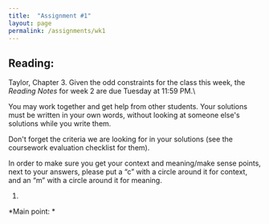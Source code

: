 ```yaml
---
title:  "Assignment #1"
layout: page
permalink: /assignments/wk1
---
```


## Reading:  
Taylor, Chapter 3. Given the odd constraints for the class this week, the *Reading Notes* for week 2 are due Tuesday at 11:59 PM.\

You may work together and get help from other students. Your solutions must be written in your own words, without looking at someone else's solutions while you write them.

Don't forget the criteria we are looking for in your solutions (see the coursework evaluation checklist for them).

In order to make sure you get your context and meaning/make sense points,
next to your answers, please put a “c” with a circle around it for context,
and an “m” with a circle around it for meaning.

1. 
*Main point: *


